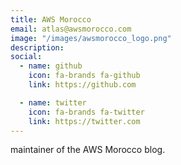 ```yaml
---
title: AWS Morocco
email: atlas@awsmorocco.com
image: "/images/awsmorocco_logo.png"
description: 
social:
  - name: github
    icon: fa-brands fa-github
    link: https://github.com

  - name: twitter
    icon: fa-brands fa-twitter
    link: https://twitter.com
---
```


maintainer of the AWS Morocco blog.
